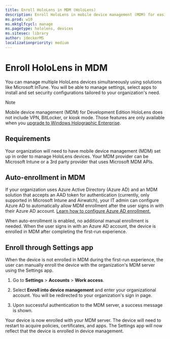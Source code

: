 ```yaml
---
title: Enroll HoloLens in MDM (HoloLens)
description: Enroll HoloLens in mobile device management (MDM) for easier management of multiple devices.
ms.prod: w10
ms.mktglfcycl: manage
ms.pagetype: hololens, devices
ms.sitesec: library
author: jdeckerMS
localizationpriority: medium
---
```


# Enroll HoloLens in MDM

You can manage multiple HoloLens devices simultaneously using solutions like Microsoft InTune. You will be able to manage settings, select apps to install and set security configurations tailored to your organization's need.

>[!NOTE]
>Mobile device management (MDM) for Development Edition HoloLens does not include VPN, BitLocker, or kiosk mode. Those features are only available when you [upgrade to Windows Holographic Enterprise](hololens-upgrade-enterprise.md).


## Requirements
 Your organization will need to have mobile device management (MDM) set up in order to manage HoloLens devices. Your MDM provider can be Microsoft Intune or a 3rd party provider that uses Microsoft MDM APIs.

## Auto-enrollment in MDM 

If your organization uses Azure Active Directory (Azure AD) and an MDM solution that accepts an AAD token for authentication (currently, only supported in Microsoft Intune and Airwatch), your IT admin can configure Azure AD to automatically allow MDM enrollment after the user signs in with their Azure AD account. [Learn how to configure Azure AD enrollment.](https://docs.microsoft.com/intune/deploy-use/set-up-windows-device-management-with-microsoft-intune#azure-active-directory-enrollment) 

When auto-enrollment is enabled, no additional manual enrollment is needed. When the user signs in with an Azure AD account, the device is enrolled in MDM after completing the first-run experience.

## Enroll through Settings app

 When the device is not enrolled in MDM during the first-run experience, the user can manually enroll the device with the organization's MDM server using the Settings app.
 
1. Go to **Settings** > **Accounts** > **Work access**.

2. Select **Enroll into device management** and enter your organizational account. You will be redirected to your organization's sign in page.

4. Upon successful authentication to the MDM server, a success message is shown.

Your device is now enrolled with your MDM server. The device will need to restart to acquire policies, certificates, and apps. The Settings app will now reflect that the device is enrolled in device management.